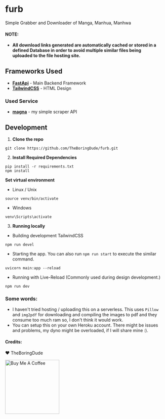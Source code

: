 # furb
Simple Grabber and Downloader of Manga, Manhua, Manhwa

#### NOTE:
- **All download links generated are automatically cached or stored in a defined Database in order to avoid multiple similar files being uploaded to the file hosting site.**

## Frameworks Used
- [**FastApi**](https://github.com/tiangolo/fastapi) - Main Backend Framework
- [**TailwindCSS**](https://tailwindcss.com/) - HTML Design

### Used Service
- [**magna**](https://github.com/TheBoringDude/magna) - my simple scraper API

## Development
1. **Clone the repo**
```
git clone https://github.com/TheBoringDude/furb.git
```

2. **Install Required Dependencies**
```
pip install -r requirements.txt
npm install
```

**Set virtual environment**
- Linux / Unix
```
source venv/bin/activate
```
- Windows
```
venv\Scripts\activate
```

3. **Running locally**

- Building development TailwindCSS
```
npm run devel
```

- Starting the app. You can also run `npm run start` to execute the similar command.
```
uvicorn main:app --reload
```

- Running with Live-Reload (Commonly used during design development.)
```
npm run dev
```


### Some words:
- I haven't tried hosting / uploading this on a serverless. This uses `Pillow` and `img2pdf` for downloading and compiling the images to pdf and they consume too much ram so, I don't think it would work.
- You can setup this on your own Heroku account. There might be issues and problems, my dyno might be overloaded, if I will share mine :).


#### Credits:
:heart: TheBoringDude

<a href="https://www.buymeacoffee.com/theboringdude" target="_blank"><img src="https://cdn.buymeacoffee.com/buttons/v2/default-yellow.png" alt="Buy Me A Coffee" width="175" ></a>